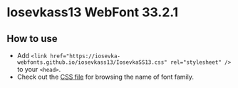 # Iosevkass13 WebFont 33.2.1

## How to use

- Add `<link href="https://iosevka-webfonts.github.io/iosevkass13/IosevkaSS13.css" rel="stylesheet" />` to your `<head>`.
- Check out the [CSS file](./IosevkaSS13.css) for browsing the name of font family.
